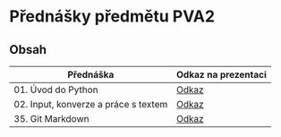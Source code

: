 # Přednášky předmětu PVA2

## Obsah
| Přednáška                            | Odkaz na prezentaci                                                                     |
|--------------------------------------|-----------------------------------------------------------------------------------------|
| 01. Úvod do Python                   | [Odkaz](https://oa-pva2-syllabus.github.io/pva2_prednasky/01_uvod_do_python/) |
| 02. Input, konverze a práce s textem | [Odkaz](https://oa-pva2-syllabus.github.io/pva2_prednasky/02_input_konverze_text/)      |
| 35. Git Markdown                     | [Odkaz](https://oa-pva2-syllabus.github.io/pva2_prednasky/35_git_markdown/)             |



